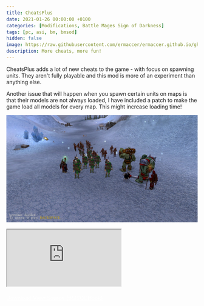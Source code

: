 ```yaml
---
title: CheatsPlus
date: 2021-01-26 00:00:00 +0100
categories: [Modifications, Battle Mages Sign of Darkness]
tags: [pc, asi, bm, bmsod]   
hidden: false
image: https://raw.githubusercontent.com/ermaccer/ermaccer.github.io/gh-pages/assets/mods/bmsod/cht/1.jpg
description: More cheats, more fun!
---
```


CheatsPlus adds a lot of new cheats to the game - with focus on spawning units.
They aren't fully playable and this mod is more of an experiment than anything else.

Another issue that will happen when you spawn certain units on maps is that their models are not always loaded, I have included a patch
to make the game load all models for every map. This might increase loading time!

![Preview](https://raw.githubusercontent.com/ermaccer/ermaccer.github.io/gh-pages/assets/mods/bmsod/cht/1.jpg)


<div class="embed-responsive embed-responsive-16by9">
  <iframe class="embed-responsive-item" src="https://www.youtube.com/embed/nPwlBTo-LPM" allowfullscreen></iframe>
</div>

<br>

<a class="btn btn-block btn-dark bg-dark text-gray btn-lg" style="color: white;" href="https://drive.google.com/file/d/1WfTgAwgfCeVPMMXh52ztj07JOEBA55Pj/view" role="button">
<i class="fas fa-download"></i>
Download
</a>

<a class="btn btn-block btn-dark bg-dark text-gray btn-lg" style="color: white;" href="https://github.com/ermaccer/BMSODHook/" role="button">
<i class="fab fa-github"></i>
View Source (BMSODHook)
</a>